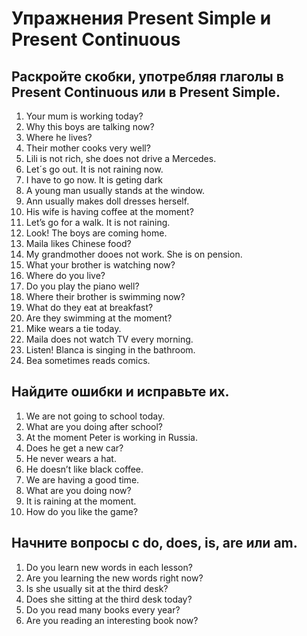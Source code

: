 # Упражнения Present Simple и Present Continuous

## Раскройте скобки, употребляя глаголы в Present Continuous или в Present Simple.

1. Your mum is working today?
2. Why this boys are talking now?
3. Where he lives?
4. Their mother cooks very well?
5. Lili is not rich, she does not drive a Mercedes.
6. Let´s go out. It is not raining now.
7. I have to go now. It is geting dark
8. A young man usually stands at the window.
9. Ann usually makes doll dresses herself.
10. His wife is having coffee at the moment?
11. Let’s go for a walk. It is not raining.
12. Look! The boys are coming home.
13. Maila likes Chinese food?
14. My grandmother dooes not work. She is on pension.
15. What your brother is watching now?
16. Where do you live?
17. Do you play the piano well?
18. Where their brother is swimming now?
19. What do they eat at breakfast?
20. Are they swimming at the moment?
21. Mike wears a tie today.
22. Maila does not watch TV every morning.
23. Listen! Blanca is singing in the bathroom.
24. Bea sometimes reads comics.

## Найдите ошибки и исправьте их.

1. We are not going to school today.
2. What are you doing after school?
3. At the moment Peter is working in Russia.
4. Does he get a new car?
5. He never wears a hat.
6. He doesn’t like black coffee.
7. We are having a good time.
8. What are you doing now?
9. It is raining at the moment.
10. How do you like the game?

## Начните вопросы с do, does, is, are или am.

1. Do you learn new words in each lesson?
2. Are you learning the new words right now?
3. Is she usually sit at the third desk?
4. Does she sitting at the third desk today?
5. Do you read many books every year?
6. Are you reading an interesting book now?
